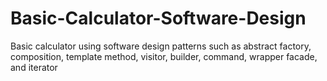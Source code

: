 # Basic-Calculator-Software-Design
Basic calculator using software design patterns such as abstract factory, composition, template method, visitor, builder, command, wrapper facade, and iterator
